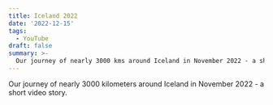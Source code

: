 ```yaml
---
title: Iceland 2022
date: '2022-12-15'
tags:
  - YouTube
draft: false
summary: >-
  Our journey of nearly 3000 kms around Iceland in November 2022 - a short video story.
---
```


Our journey of nearly 3000 kilometers around Iceland in November 2022 - a short video story.

<YoutubeEmbed id="wAiGi-88dYs" title="Iceland" />
